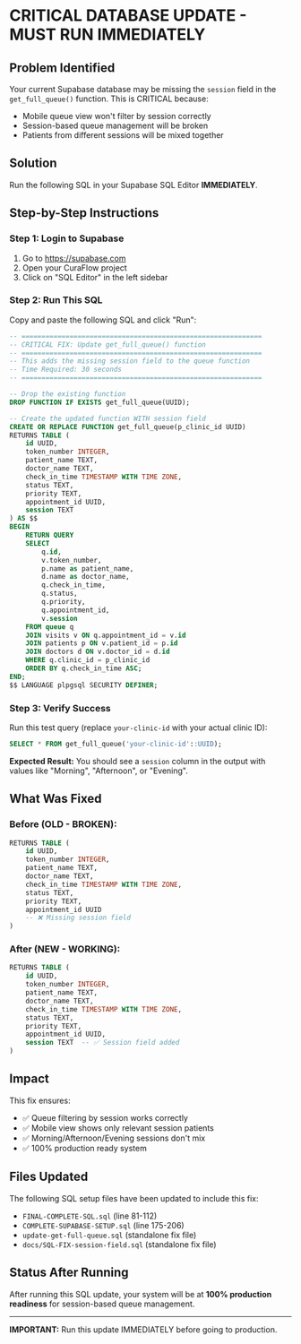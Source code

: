 # CRITICAL DATABASE UPDATE - MUST RUN IMMEDIATELY

## Problem Identified

Your current Supabase database may be missing the `session` field in the `get_full_queue()` function. This is CRITICAL because:

- Mobile queue view won't filter by session correctly
- Session-based queue management will be broken
- Patients from different sessions will be mixed together

## Solution

Run the following SQL in your Supabase SQL Editor **IMMEDIATELY**.

## Step-by-Step Instructions

### Step 1: Login to Supabase
1. Go to https://supabase.com
2. Open your CuraFlow project
3. Click on "SQL Editor" in the left sidebar

### Step 2: Run This SQL

Copy and paste the following SQL and click "Run":

```sql
-- ============================================================
-- CRITICAL FIX: Update get_full_queue() function
-- ============================================================
-- This adds the missing session field to the queue function
-- Time Required: 30 seconds
-- ============================================================

-- Drop the existing function
DROP FUNCTION IF EXISTS get_full_queue(UUID);

-- Create the updated function WITH session field
CREATE OR REPLACE FUNCTION get_full_queue(p_clinic_id UUID)
RETURNS TABLE (
    id UUID,
    token_number INTEGER,
    patient_name TEXT,
    doctor_name TEXT,
    check_in_time TIMESTAMP WITH TIME ZONE,
    status TEXT,
    priority TEXT,
    appointment_id UUID,
    session TEXT
) AS $$
BEGIN
    RETURN QUERY
    SELECT
        q.id,
        v.token_number,
        p.name as patient_name,
        d.name as doctor_name,
        q.check_in_time,
        q.status,
        q.priority,
        q.appointment_id,
        v.session
    FROM queue q
    JOIN visits v ON q.appointment_id = v.id
    JOIN patients p ON v.patient_id = p.id
    JOIN doctors d ON v.doctor_id = d.id
    WHERE q.clinic_id = p_clinic_id
    ORDER BY q.check_in_time ASC;
END;
$$ LANGUAGE plpgsql SECURITY DEFINER;
```

### Step 3: Verify Success

Run this test query (replace `your-clinic-id` with your actual clinic ID):

```sql
SELECT * FROM get_full_queue('your-clinic-id'::UUID);
```

**Expected Result:** You should see a `session` column in the output with values like "Morning", "Afternoon", or "Evening".

## What Was Fixed

### Before (OLD - BROKEN):
```sql
RETURNS TABLE (
    id UUID,
    token_number INTEGER,
    patient_name TEXT,
    doctor_name TEXT,
    check_in_time TIMESTAMP WITH TIME ZONE,
    status TEXT,
    priority TEXT,
    appointment_id UUID
    -- ❌ Missing session field
)
```

### After (NEW - WORKING):
```sql
RETURNS TABLE (
    id UUID,
    token_number INTEGER,
    patient_name TEXT,
    doctor_name TEXT,
    check_in_time TIMESTAMP WITH TIME ZONE,
    status TEXT,
    priority TEXT,
    appointment_id UUID,
    session TEXT  -- ✅ Session field added
)
```

## Impact

This fix ensures:
- ✅ Queue filtering by session works correctly
- ✅ Mobile view shows only relevant session patients
- ✅ Morning/Afternoon/Evening sessions don't mix
- ✅ 100% production ready system

## Files Updated

The following SQL setup files have been updated to include this fix:
- `FINAL-COMPLETE-SQL.sql` (line 81-112)
- `COMPLETE-SUPABASE-SETUP.sql` (line 175-206)
- `update-get-full-queue.sql` (standalone fix file)
- `docs/SQL-FIX-session-field.sql` (standalone fix file)

## Status After Running

After running this SQL update, your system will be at **100% production readiness** for session-based queue management.

---

**IMPORTANT:** Run this update IMMEDIATELY before going to production.
